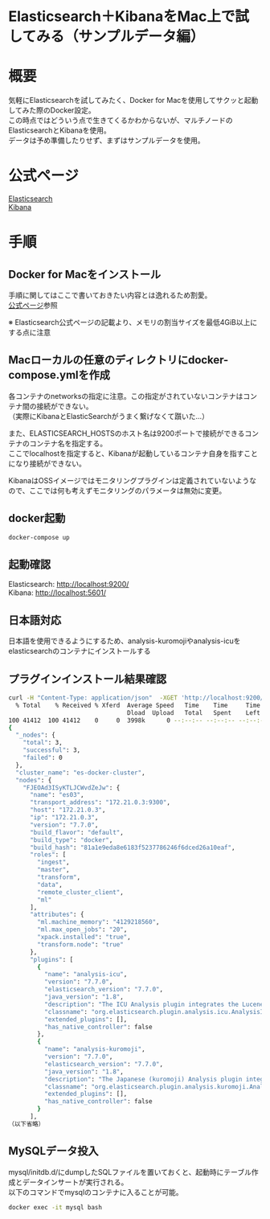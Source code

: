 # Elasticsearch＋KibanaをMac上で試してみる（サンプルデータ編）

# 概要
気軽にElasticsearchを試してみたく、Docker for Macを使用してサクッと起動してみた際のDocker設定。  
この時点ではどういう点で生きてくるかわからないが、マルチノードのElasticsearchとKibanaを使用。  
データは予め準備したりせず、まずはサンプルデータを使用。

# 公式ページ
[Elasticsearch](https://www.elastic.co/guide/en/elasticsearch/reference/current/docker.html)  
[Kibana](https://www.elastic.co/guide/en/kibana/current/docker.html)

# 手順
## Docker for Macをインストール
手順に関してはここで書いておきたい内容とは逸れるため割愛。  
[公式ページ](https://docs.docker.com/docker-for-mac/install/)参照

※ Elasticsearch公式ページの記載より、メモリの割当サイズを最低4GiB以上にする点に注意

## Macローカルの任意のディレクトリにdocker-compose.ymlを作成

各コンテナのnetworksの指定に注意。この指定がされていないコンテナはコンテナ間の接続ができない。  
（実際にKibanaとElasticSearchがうまく繋げなくて躓いた…）

また、ELASTICSEARCH_HOSTSのホスト名は9200ポートで接続ができるコンテナのコンテナ名を指定する。  
ここでlocalhostを指定すると、Kibanaが起動しているコンテナ自身を指すことになり接続ができない。

KibanaはOSSイメージではモニタリングプラグインは定義されていないようなので、ここでは何も考えずモニタリングのパラメータは無効に変更。

## docker起動

```sh
docker-compose up
```

## 起動確認

Elasticsearch: [http://localhost:9200/](http://localhost:9200/)  
Kibana: [http://localhost:5601/](http://localhost:5601/)

## 日本語対応
日本語を使用できるようにするため、analysis-kuromojiやanalysis-icuをelasticsearchのコンテナにインストールする

## プラグインインストール結果確認

```sh
curl -H "Content-Type: application/json"  -XGET 'http://localhost:9200/_nodes/plugins' | jq
  % Total    % Received % Xferd  Average Speed   Time    Time     Time  Current
                                 Dload  Upload   Total   Spent    Left  Speed
100 41412  100 41412    0     0  3998k      0 --:--:-- --:--:-- --:--:-- 4044k
{
  "_nodes": {
    "total": 3,
    "successful": 3,
    "failed": 0
  },
  "cluster_name": "es-docker-cluster",
  "nodes": {
    "FJEOAd3ISyKTLJCWvdZeJw": {
      "name": "es03",
      "transport_address": "172.21.0.3:9300",
      "host": "172.21.0.3",
      "ip": "172.21.0.3",
      "version": "7.7.0",
      "build_flavor": "default",
      "build_type": "docker",
      "build_hash": "81a1e9eda8e6183f5237786246f6dced26a10eaf",
      "roles": [
        "ingest",
        "master",
        "transform",
        "data",
        "remote_cluster_client",
        "ml"
      ],
      "attributes": {
        "ml.machine_memory": "4129218560",
        "ml.max_open_jobs": "20",
        "xpack.installed": "true",
        "transform.node": "true"
      },
      "plugins": [
        {
          "name": "analysis-icu",
          "version": "7.7.0",
          "elasticsearch_version": "7.7.0",
          "java_version": "1.8",
          "description": "The ICU Analysis plugin integrates the Lucene ICU module into Elasticsearch, adding ICU-related analysis components.",
          "classname": "org.elasticsearch.plugin.analysis.icu.AnalysisICUPlugin",
          "extended_plugins": [],
          "has_native_controller": false
        },
        {
          "name": "analysis-kuromoji",
          "version": "7.7.0",
          "elasticsearch_version": "7.7.0",
          "java_version": "1.8",
          "description": "The Japanese (kuromoji) Analysis plugin integrates Lucene kuromoji analysis module into elasticsearch.",
          "classname": "org.elasticsearch.plugin.analysis.kuromoji.AnalysisKuromojiPlugin",
          "extended_plugins": [],
          "has_native_controller": false
        }
      ],
（以下省略）
```

## MySQLデータ投入
mysql/initdb.d/にdumpしたSQLファイルを置いておくと、起動時にテーブル作成とデータインサートが実行される。  
以下のコマンドでmysqlのコンテナに入ることが可能。

```sh
docker exec -it mysql bash
```

